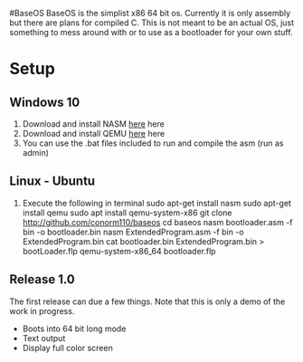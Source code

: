#BaseOS
BaseOS is the simplist x86 64 bit os. Currently it is only assembly but there are plans for compiled C. This is not meant to be an actual OS, just something to mess around with or to use as a bootloader for your own stuff.
# Setup
## Windows 10
1. Download and install NASM [here](https://www.nasm.us/) here
2. Download and install QEMU [here](https://www.qemu.org/download/) here
3. You can use the .bat files included to run and compile the asm (run as admin)

## Linux - Ubuntu
1. Execute the following in terminal
	sudo apt-get install nasm
	sudo apt-get install qemu
	sudo apt install qemu-system-x86
	git clone http://github.com/conorm110/baseos
	cd baseos
	nasm bootloader.asm -f bin -o bootloader.bin
	nasm ExtendedProgram.asm -f bin -o ExtendedProgram.bin
	cat bootloader.bin ExtendedProgram.bin > bootLoader.flp
	qemu-system-x86_64 bootloader.flp

## Release 1.0
The first release can due a few things. Note that this is only a demo of the work in progress.
- Boots into 64 bit long mode
- Text output
- Display full color screen